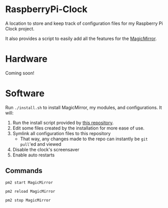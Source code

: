 # RaspberryPi-Clock

A location to store and keep track of configuration files for my Raspberry Pi Clock project.

It also provides a script to easily add all the features for the [MagicMirror](https://magicmirror.builders/).

# Hardware

Coming soon!

# Software

Run `./install.sh` to install MagicMirror, my modules, and configurations. It will:

1. Run the install script provided by [this repository](https://github.com/sdetweil/MagicMirror_scripts).
2. Edit some files created by the installation for more ease of use.
3. Symlink all configuration files to this repository
   - That way, any changes made to the repo can instantly be `git pull`'ed and viewed
4. Disable the clock's screensaver
5. Enable auto restarts

## Commands

`pm2 start MagicMirror`

`pm2 reload MagicMirror`

`pm2 stop MagicMirror`
